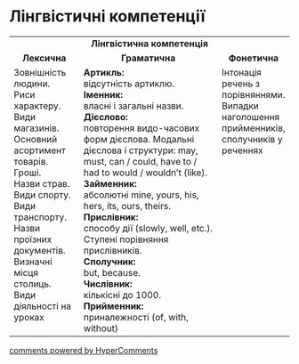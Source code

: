 <div id="hypercomments_widget" class="js-hypercomments-widget invisible"></div>

# Лінгвістичні компетенції


<table>
  <tr>
    <td align="center" colspan="3"><b>Лінгвістична компетенція</b></td>
  </tr>
            <tr>
                <td align="center"><b>Лексична</b></td>
                <td align="center"><b>Граматична</b></td>
                <td align="center"><b>Фонетична</b></td>
            </tr>
            <tr>
                <td width="25%" style="vertical-align:top !important;">
Зовнішність людини.<br>
Риси характеру.<br>
Види магазинів.<br>
Основний асортимент товарів.<br>
Гроші.<br>
Назви страв.<br>
Види спорту.<br>
Види транспорту.<br>
Назви проїзних документів.<br>
Визначні місця столиць.<br>
Види діяльності на уроках</td>
<td width="50%" style="vertical-align:top !important;">
<b>Артикль:</b><br>
відсутність артиклю.<br>
<b>Іменник:</b><br>
власні і загальні назви.<br>
<b>Дієслово:</b><br>
повторення видо-часових форм дієслова. Модальні дієслова і структури: may, must, саn / could, have to / had to would / wouldn’t (like).<br>
<b>Займенник:</b><br>
абсолютні mine, yours, his, hers, its, ours, theirs.<br>
<b>Прислівник: </b> <br>
способу дії (slowly, well, etc.). Ступені порівняння прислівників. <br>
<b>Сполучник:</b> <br>
but, because. <br>
<b>Числівник: </b><br>
кількісні до 1000.<br>  
<b>Прийменник: </b> <br>
приналежності (of, with, without)
</td>
<td width="25%" style="vertical-align:top !important;">Інтонація речень з порівняннями. Випадки наголошення прийменників, сполучників у реченнях</td>
            </tr>
</table>

<div class="js-hypercomments-container">
    <a href="http://hypercomments.com" class="hc-link" title="comments widget">comments powered by HyperComments</a>
</div>